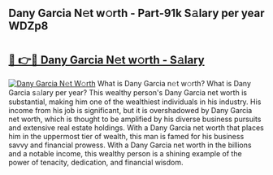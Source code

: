 ## Dany Garcia N𝚎t w𝚘rth - Part-91k S𝚊lary per year WDZp8

# <h2><a href="http://gc2jq7y.nevu.top/?p=Dany+Garcia">🔗 👉🔴 Dany Garcia N𝚎t w𝚘rth - S𝚊lary</a></h2>

[![Dany Garcia N𝚎t W𝚘rth](https://i.imgur.com/Oavwk0R.jpeg)](http://gc2jq7y.nevu.top/?p=Dany+Garcia)
What is Dany Garcia n𝚎t w𝚘rth? What is Dany Garcia s𝚊lary per year?
This wealthy person's Dany Garcia net worth is substantial, making him one of the wealthiest individuals in his industry. His income from his job is significant, but it is overshadowed by Dany Garcia net worth, which is thought to be amplified by his diverse business pursuits and extensive real estate holdings. With a Dany Garcia net worth that places him in the uppermost tier of wealth, this man is famed for his business savvy and financial prowess. With a Dany Garcia net worth in the billions and a notable income, this wealthy person is a shining example of the power of tenacity, dedication, and financial wisdom.

